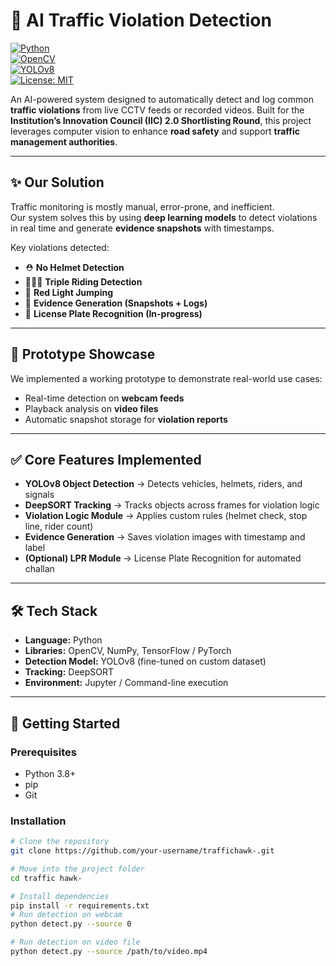 # 🚦 AI Traffic Violation Detection  

[![Python](https://img.shields.io/badge/Python-3.8%2B-blue?logo=python)](https://www.python.org/)  
[![OpenCV](https://img.shields.io/badge/OpenCV-Computer%20Vision-green?logo=opencv)](https://opencv.org/)  
[![YOLOv8](https://img.shields.io/badge/YOLOv8-Object%20Detection-red?logo=ultralytics)](https://github.com/ultralytics/ultralytics)  
[![License: MIT](https://img.shields.io/badge/License-MIT-yellow.svg)](LICENSE)  

An AI-powered system designed to automatically detect and log common **traffic violations** from live CCTV feeds or recorded videos. Built for the **Institution’s Innovation Council (IIC) 2.0 Shortlisting Round**, this project leverages computer vision to enhance **road safety** and support **traffic management authorities**.  

---

## ✨ Our Solution  

Traffic monitoring is mostly manual, error-prone, and inefficient.  
Our system solves this by using **deep learning models** to detect violations in real time and generate **evidence snapshots** with timestamps.  

Key violations detected:  
- ⛑️ **No Helmet Detection**  
- 👨‍👨‍👧 **Triple Riding Detection**  
- 🚦 **Red Light Jumping**  
- 📸 **Evidence Generation (Snapshots + Logs)**  
- 🔢 **License Plate Recognition (In-progress)**  

---

## 🎥 Prototype Showcase  

We implemented a working prototype to demonstrate real-world use cases:  
- Real-time detection on **webcam feeds**  
- Playback analysis on **video files**  
- Automatic snapshot storage for **violation reports**  

---

## ✅ Core Features Implemented  

- **YOLOv8 Object Detection** → Detects vehicles, helmets, riders, and signals  
- **DeepSORT Tracking** → Tracks objects across frames for violation logic  
- **Violation Logic Module** → Applies custom rules (helmet check, stop line, rider count)  
- **Evidence Generation** → Saves violation images with timestamp and label  
- **(Optional) LPR Module** → License Plate Recognition for automated challan  

---

## 🛠️ Tech Stack  

- **Language:** Python  
- **Libraries:** OpenCV, NumPy, TensorFlow / PyTorch  
- **Detection Model:** YOLOv8 (fine-tuned on custom dataset)  
- **Tracking:** DeepSORT  
- **Environment:** Jupyter / Command-line execution  

---

## 🚀 Getting Started  

### Prerequisites  
- Python 3.8+  
- pip  
- Git  

### Installation  
```bash
# Clone the repository
git clone https://github.com/your-username/traffichawk-.git

# Move into the project folder
cd traffic hawk-

# Install dependencies
pip install -r requirements.txt
# Run detection on webcam
python detect.py --source 0

# Run detection on video file
python detect.py --source /path/to/video.mp4
